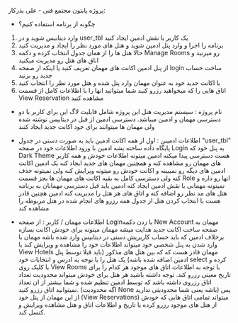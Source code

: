 پروژه پایتون مجتمع فنی - علی بذرکار:

- چگونه از برنامه استفاده کنیم؟
1)	وارد دیتابیس شوید و در user_tbl یک کاربر با نقش ادمین ایجاد کنید
2)	برنامه را اجرا و وارد پنل ادمین شوید و هتل های مورد نظر را ایجاد و مدیریت کنید
3)	حالا هتل ها را از همان جدول انتخاب کرده و دکمه Manage Rooms رو میزنید و اتاق های هتل رو مدیریت میکنید
4)	از پنل ادمین اکانت های مهمان تعریف کنید یا اینکه از صفحه login ساخت حساب جدید رو بزنید
5)	با اکانت جدید خود به عنوان مهمان وارد پنل شده و هتل مورد نظر را انتخاب کنید
6)	اتاق هایی را که میخواهید رزرو کنید شما میتوانید انها را با اطلاعات کامل از قسمت View Reservation مشاهده کنید




- نام پروژه : سیستم مدیریت هتل
این پروژه شامل قابلیت لاگ این برای کاربر با دو دسترسی مهمان  و ادمین میباشد.
دسترسی ادمین از قبل در دیتابیس نوشته شده ولی مهمان ها میتوانند برای خود اکانت جدید ایجاد کنند

- اطلاعات ادمینن :
اول از همه اکانت ادمین باید به صورت دستی در جدول "user_tbl" پایگاه داده ساخته بشه
ادمین با ورود اطلاعات خود در صفحه Login به پنل خود که Dark Theme هست دسترسی پیدا میکنه
ادمین میتونه اطلاعات خودش و همه کاربر های مهمان رو مشاهده کنه و همچنین مهمان های جدید ایجاد کنه
یک ادمین اکانت ادمین های دیگه رو نمیبینه و اکانت خودش رو میتونه ویرایش کنه ولی نمیتونه حذف کنه ولی دسترسی کامل به بقیه
اکانت های مهمان ها بجز قسمت Role انها رو داره و نمیتونه مهمانی با نقش ادمین ایجاد کنه
ادمین باید قبل دسترسی مهمانان به برنامه هتل های مد نظر رو اضافه کنه و اتاق های هر هتل را مدیریت کنه
ادمین هچنین قادر هست با انتخاب کردن هتل از جدول همه رزرو های انجام شده در هتل مربوطه را مشاهده کند

- اطلاعات مهمان / کاربر :
از صفحه  Loginبا زدن دکمه New Account مهمان به صفحه ساخت اکانت جدید هدایت میشه
مهمان میتونه برای خودش اکانت بسازه برخلاف ادمین که باید حساب کاربریش دستی در دیتابیس وارد شده باشه
مهمان با وارد شدن به پنل شخصی خود میتواند اطلاعات خود را مشاهده و ویرایش کند
با View Hotels مهمان قادر هست که که بین هتل های مذکور (باید قبلا توسط پنل ادمین اضافه شده باشه) یک هتل را با توجه به 
ادرس و انتخابات خود select کرده و با کلیک روی View Rooms با توجه به اطلاعات اتاق های موجود هر کدام را برای 
تاریخ معینی رزرو کند.  توجه داشته باشید هر هتل برای خودش میتواند محدودیت تعداد اتاق رزروی داشته باشد که توسط 
ادمین تنظیم شده و شما بیشتر از ان تعداد نمیتوانید اتاق رزرو کنید. (اگه محدودیت None باشه یعنی شما محدودیتی ندارید)
پس از این مهمان از پنل خود (View Reservations) میتواند تمامی اتاق هایی که خودش 
از هتل های موجود رزرو کرده با تاریخ و اطلاعات اتاق و هتل مشاهده ویرایش و کنسل کند.

